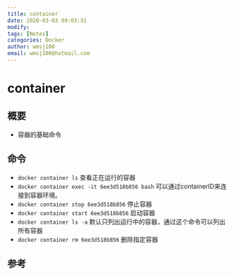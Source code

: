 ```yaml
---
title: container
date: 2020-03-03 09:03:31
modify: 
tags: [Notes]
categories: Docker
author: wmsj100
email: wmsj100@hotmail.com
---
```


# container

## 概要

- 容器的基础命令

## 命令

- `docker container ls` 查看正在运行的容器
- `docker container exec -it 6ee3d518b856 bash` 可以通过containerID来连接到容器环境。
- `docker container stop 6ee3d518b856` 停止容器
- `docker container start 6ee3d518b856` 启动容器
- `docker container ls -a` 默认只列出运行中的容器，通过这个命令可以列出所有容器
- `docker container rm 6ee3d518b856` 删除指定容器

## 参考

